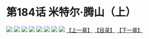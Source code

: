 # 第184话 米特尔·腾山（上）
![](https://mhpic.xiaomingtaiji.net/comic/D/斗破苍穹拆分版/184话/1.jpg-zymk.middle.webp)
![](https://mhpic.xiaomingtaiji.net/comic/D/斗破苍穹拆分版/184话/2.jpg-zymk.middle.webp)
![](https://mhpic.xiaomingtaiji.net/comic/D/斗破苍穹拆分版/184话/3.jpg-zymk.middle.webp)
![](https://mhpic.xiaomingtaiji.net/comic/D/斗破苍穹拆分版/184话/4.jpg-zymk.middle.webp)
![](https://mhpic.xiaomingtaiji.net/comic/D/斗破苍穹拆分版/184话/5.jpg-zymk.middle.webp)
![](https://mhpic.xiaomingtaiji.net/comic/D/斗破苍穹拆分版/184话/6.jpg-zymk.middle.webp)
![](https://mhpic.xiaomingtaiji.net/comic/D/斗破苍穹拆分版/184话/7.jpg-zymk.middle.webp)
![](https://mhpic.xiaomingtaiji.net/comic/D/斗破苍穹拆分版/184话/8.jpg-zymk.middle.webp)
[【上一章】](./183.md)
[【目录】](./READMD.md)
[【下一章】](./185.md)
